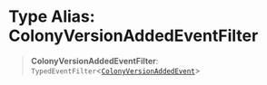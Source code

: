 # Type Alias: ColonyVersionAddedEventFilter

> **ColonyVersionAddedEventFilter**: `TypedEventFilter`\<[`ColonyVersionAddedEvent`](ColonyVersionAddedEvent.md)\>
